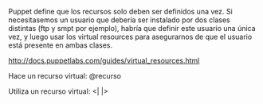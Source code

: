 Puppet define que los recursos solo deben ser definidos una vez.
Si necesitasemos un usuario que debería ser instalado por dos clases distintas (ftp y smpt por ejemplo), habría que definir este usuario una única vez, y luego usar los virtual resources para asegurarnos de que el usuario está presente en ambas clases.

http://docs.puppetlabs.com/guides/virtual_resources.html

Hace un recurso virtual:
@recurso

Utiliza un recurso virtual:
<| |>
